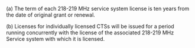 (a) The term of each 218-219 MHz service system license is ten years from the date of original grant or renewal.

(b) Licenses for individually licensed CTSs will be issued for a period running concurrently with the license of the associated 218-219 MHz Service system with which it is licensed.

